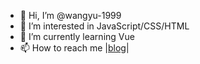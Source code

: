 - 👋 Hi, I’m @wangyu-1999
- 👀 I’m interested in JavaScript/CSS/HTML
- 🌱 I’m currently learning Vue
- 📫 How to reach me   |[blog](https://wangyu-1999.github.io/)|

<!---
wangyu-1999/wangyu-1999 is a ✨ special ✨ repository because its `README.md` (this file) appears on your GitHub profile.
You can click the Preview link to take a look at your changes.
--->
